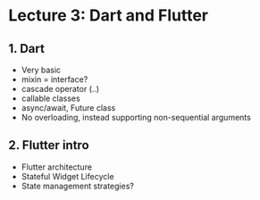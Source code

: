 # Lecture 3: Dart and Flutter

## 1. Dart

- Very basic
- mixin = interface?
- cascade operator (..)
- callable classes
- async/await, Future<T> class
- No overloading, instead supporting non-sequential arguments

## 2. Flutter intro

- Flutter architecture
- Stateful Widget Lifecycle
- State management strategies?
